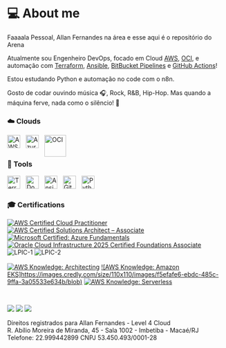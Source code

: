 # 💻 About me

Faaaala Pessoal, Allan Fernandes na área e esse aqui é o repositório do Arena

Atualmente sou Engenheiro DevOps, focado em Cloud [AWS](https://aws.amazon.com/pt/), [OCI](https://www.oracle.com/br/cloud/), e automação com [Terraform](https://www.terraform.io/), [Ansible](https://www.ansible.com/), [BitBucket Pipelines](https://bitbucket.org/) e [GitHub Actions](https://github.com/)!

Estou estudando Python e automação no code com o n8n.


Gosto de codar ouvindo música 🎧, Rock, R&B, Hip-Hop. Mas quando a máquina ferve, nada como o silêncio! 🤫

### ☁️ Clouds 
<img align="left" alt="AWS" width="30px" style="padding-right:10px;" src="https://cdn.jsdelivr.net/gh/devicons/devicon@latest/icons/amazonwebservices/amazonwebservices-original-wordmark.svg" />
<img align="left" alt="Azure" width="30px" style="padding-right:10px;" src="https://cdn.jsdelivr.net/gh/devicons/devicon@latest/icons/azure/azure-original.svg" />
<img align="left" alt="OCI" width="50px" style="padding-right:10px;" src="https://static-00.iconduck.com/assets.00/oracle-cloud-icon-512x324-162xdoh3.png" />
<br>
<br>
<p></p>

### 🧰 Tools 

<img align="left" alt="Terraform" width="30px" style="padding-right:10px;" src="https://cdn.jsdelivr.net/gh/devicons/devicon@latest/icons/terraform/terraform-original.svg"/>
<img align="left" alt="Docker" width="30px" style="padding-right:10px;" src="https://cdn.jsdelivr.net/gh/devicons/devicon@latest/icons/docker/docker-original.svg" />
<img align="left" alt="Ansible" width="30px" style="padding-right:10px;" src="https://cdn.jsdelivr.net/gh/devicons/devicon@latest/icons/ansible/ansible-original-wordmark.svg" />
<img align="left" alt="GitHub Actions" width="30px" style="padding-right:10px;" src="https://cdn.jsdelivr.net/gh/devicons/devicon@latest/icons/githubactions/githubactions-plain.svg" />
<img align="left" alt="Python" width="30px" style="padding-right:10px;" src="https://cdn.jsdelivr.net/gh/devicons/devicon@latest/icons/python/python-original.svg" />
<br>
<br>
<!--
### 📜 Languages 

<img align="left" alt="Bash" width="30px" style="padding-right:10px;" src="https://cdn.jsdelivr.net/gh/devicons/devicon@latest/icons/bash/bash-original.svg" />
<br>
<br>
-->

### 🎓 Certifications

<!--START_SECTION:badges-->
<!-- [![AWS Knowledge: Amazon EKS](https://images.credly.com/size/110x110/images/9bcbde6d-1754-4617-9337-124f7b10a6c2/image.png)](http://www.credly.com/badges/81232f1a-da18-4ff1-be9c-9dbaddbe1fc8 "AWS Knowledge: Amazon EKS")
-->
[![AWS Certified Cloud Practitioner](https://images.credly.com/size/110x110/images/00634f82-b07f-4bbd-a6bb-53de397fc3a6/image.png)](http://www.credly.com/badges/282bd9ef-b410-473b-ab35-91cdcc00fea3 "AWS Certified Cloud Practitioner")
[![AWS Certified Solutions Architect – Associate](https://images.credly.com/size/110x110/images/0e284c3f-5164-4b21-8660-0d84737941bc/image.png)](https://www.credly.com/earner/earned/badge/fce05af3-9ba0-407c-8596-2e6c8e870e68 "AWS Certified Solutions Architect")
[![Microsoft Certified: Azure Fundamentals](https://images.credly.com/size/110x110/images/be8fcaeb-c769-4858-b567-ffaaa73ce8cf/image.png)](http://www.credly.com/badges/0a089b91-cfd8-4f01-bf0f-b47239e87025 "Microsoft Certified: Azure Fundamentals")
[![Oracle Cloud Infrastructure 2025 Certified Foundations Associate](https://images.credly.com/size/110x110/images/27db49f3-8bae-4314-8a84-884935b569db/50_Oracle_Cloud_Infrastructure.png)](https://catalog-education.oracle.com/pls/certview/sharebadge?id=EFAE07ED044878020B8B95046853B187FF8E6DB8E4F33D10A298656F1EA17BD1 "AWS Certified Solutions Architect")
![LPIC-1](images/lpic-1.jpg)
![LPIC-2](images/lpic-2.jpg)
<br><br>
[![AWS Knowledge: Architecting](https://images.credly.com/size/110x110/images/519a6dba-f145-4c1a-85a2-1d173d6898d9/image.png)](https://www.credly.com/badges/cf3e4f16-7c2a-4eea-a146-c8f4e0c41a15/public_url "AWS Knowledge: Architecting")
[![AWS Knowledge: Amazon EKS]https://images.credly.com/size/110x110/images/f5efafe6-ebdc-485c-9ffa-3a05533e634b/blob)](https://www.credly.com/badges/cf3e4f16-7c2a-4eea-a146-c8f4e0c41a15/public_url "AWS Knowledge: Amazon EKS")
[![AWS Knowledge: Serverless](https://images.credly.com/size/110x110/images/0c20a5b7-b4e9-4c2f-8b68-342e00a85e05/blob)](https://www.credly.com/badges/cf3e4f16-7c2a-4eea-a146-c8f4e0c41a15/public_url "AWS Knowledge: Serverless")


<!--END_SECTION:badges-->


</br>

<a href="https://instagram.com/arenalinux" target="_blank"><img src="https://img.shields.io/badge/-Instagram-%23E4405F?style=for-the-badge&logo=instagram&logoColor=white" target="_blank"></a>
 <a href="https://www.linkedin.com/in/fernandesallan" target="_blank"><img src="https://img.shields.io/badge/-LinkedIn-%230077B5?style=for-the-badge&logo=linkedin&logoColor=white" target="_blank"></a> 
 <a href = "mailto:allan.fernandes@gmail.com"><img src="https://img.shields.io/badge/-Gmail-%23333?style=for-the-badge&logo=gmail&logoColor=white" target="_blank"></a>

Direitos registrados para Allan Fernandes - Level 4 Cloud <br>
R. Abílio Moreira de Miranda, 45 - Sala 1002 - Imbetiba - Macaé/RJ <br>
Telefone: 22.999442899
CNPJ 53.450.493/0001-28 
<!--
**gitarena/gitarena** is a ✨ _special_ ✨ repository because its `README.md` (this file) appears on your GitHub profile.

Here are some ideas to get you started:

- 🔭 I’m currently working on ...
- 🌱 I’m currently learning ...
- 👯 I’m looking to collaborate on ...
- 🤔 I’m looking for help with ...
- 💬 Ask me about ...
- 📫 How to reach me: ...
- 😄 Pronouns: ...
- ⚡ Fun fact: ...
-->
